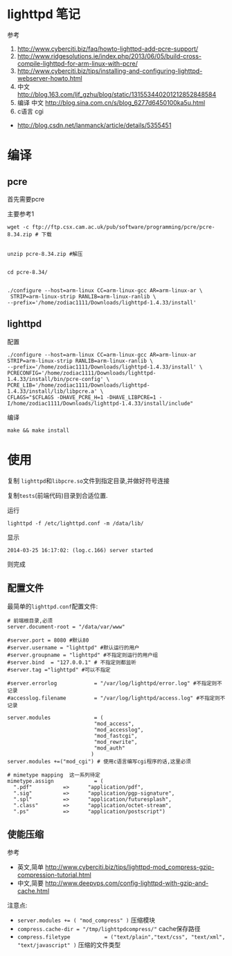 # lighttpd 笔记

参考

1. http://www.cyberciti.biz/faq/howto-lighttpd-add-pcre-support/
2. http://www.ridgesolutions.ie/index.php/2013/06/05/build-cross-compile-lighttpd-for-arm-linux-with-pcre/
3. http://www.cyberciti.biz/tips/installing-and-configuring-lighttpd-webserver-howto.html
4. 中文 http://blog.163.com/ljf_gzhu/blog/static/131553440201212852848584
5. 编译 中文 http://blog.sina.com.cn/s/blog_6277d6450100ka5u.html
6. c语言 cgi 
  * http://blog.csdn.net/lanmanck/article/details/5355451

# 编译

## pcre

首先需要pcre

主要参考1


    wget -c ftp://ftp.csx.cam.ac.uk/pub/software/programming/pcre/pcre-8.34.zip # 下载


    unzip pcre-8.34.zip #解压


    cd pcre-8.34/


    ./configure --host=arm-linux CC=arm-linux-gcc AR=arm-linux-ar \
     STRIP=arm-linux-strip RANLIB=arm-linux-ranlib \
    --prefix='/home/zodiac1111/Downloads/lighttpd-1.4.33/install'

## lighttpd

配置

    ./configure --host=arm-linux CC=arm-linux-gcc AR=arm-linux-ar STRIP=arm-linux-strip RANLIB=arm-linux-ranlib \
    --prefix='/home/zodiac1111/Downloads/lighttpd-1.4.33/install' \
    PCRECONFIG='/home/zodiac1111/Downloads/lighttpd-1.4.33/install/bin/pcre-config' \
    PCRE_LIB='/home/zodiac1111/Downloads/lighttpd-1.4.33/install/lib/libpcre.a' \
    CFLAGS="$CFLAGS -DHAVE_PCRE_H=1 -DHAVE_LIBPCRE=1 -I/home/zodiac1111/Downloads/lighttpd-1.4.33/install/include"

编译

    make && make install


# 使用

复制 `lighttpd`和`libpcre.so`文件到指定目录,并做好符号连接

复制`tests`(前端代码)目录到合适位置.

运行

    lighttpd -f /etc/lighttpd.conf -m /data/lib/

显示

    2014-03-25 16:17:02: (log.c.166) server started

则完成

## 配置文件

最简单的`lighttpd.conf`配置文件:

```
# 前端根目录,必须
server.document-root = "/data/var/www"

#server.port = 8080 #默认80
#server.username = "lighttpd" #默认运行的用户
#server.groupname = "lighttpd" #不指定则运行的用户组
#server.bind  = "127.0.0.1" # 不指定则都监听
#server.tag ="lighttpd" #可以不指定

#server.errorlog            = "/var/log/lighttpd/error.log" #不指定则不记录
#accesslog.filename         = "/var/log/lighttpd/access.log" #不指定则不记录

server.modules              = (
                            "mod_access",
                            "mod_accesslog",
                            "mod_fastcgi",
                            "mod_rewrite",
                            "mod_auth"
                           )
server.modules +=("mod_cgi") # 使用c语言编写cgi程序的话,这里必须

# mimetype mapping  这一系列待定
mimetype.assign             = (
  ".pdf"          =>      "application/pdf",
  ".sig"          =>      "application/pgp-signature",
  ".spl"          =>      "application/futuresplash",
  ".class"        =>      "application/octet-stream",
  ".ps"           =>      "application/postscript")

```

## 使能压缩

参考
* 英文,简单 http://www.cyberciti.biz/tips/lighttpd-mod_compress-gzip-compression-tutorial.html
* 中文,简要 http://www.deepvps.com/config-lighttpd-with-gzip-and-cache.html

注意点:

* `server.modules += ( "mod_compress" )` 压缩模块
* `compress.cache-dir = "/tmp/lighttpdcompress/"` cache保存路径
* `compress.filetype           = ("text/plain","text/css", "text/xml", "text/javascript" )` 压缩的文件类型